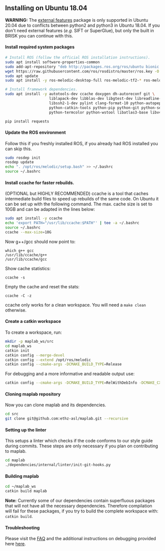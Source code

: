 ## Installing on Ubuntu 18.04

**WARNING:** The [external features](https://github.com/ethz-asl/maplab_features) package is only supported in Ubuntu 20.04 due to conflicts between python2 and python3 in Ubuntu 18.04. If you don't need external features (*e.g.* SIFT or SuperGlue), but only the built in BRISK you can continue with this.

#### Install required system packages
```bash
# Install ROS (follow the official ROS installation instructions).
sudo apt install software-properties-common
sudo add-apt-repository "deb http://packages.ros.org/ros/ubuntu bionic main"
wget https://raw.githubusercontent.com/ros/rosdistro/master/ros.key -O - | sudo apt-key add -
sudo apt update
sudo apt install -y ros-melodic-desktop-full ros-melodic-tf2-* ros-melodic-camera-info-manager*

# Install framework dependencies.
sudo apt install -y autotools-dev ccache doxygen dh-autoreconf git \
                    liblapack-dev libblas-dev libgtest-dev libreadline-dev \
                    libssh2-1-dev pylint clang-format-10 python-autopep8 \
                    python-catkin-tools python-pip python-git python-setuptools \
                    python-termcolor python-wstool libatlas3-base libv4l-dev

pip install requests
```


#### Update the ROS environment
Follow this if you freshly installed ROS, if you already had ROS installed you can skip this.

```bash
sudo rosdep init
rosdep update
echo ". /opt/ros/melodic/setup.bash" >> ~/.bashrc
source ~/.bashrc
```

#### Install ccache for faster rebuilds.
(OPTIONAL but HIGHLY RECOMMENDED)
ccache is a tool that caches intermediate build files to speed up rebuilds of the same code. On Ubuntu it can be set up with the following command. The max. cache size is set to 10GB and can be adapted in the lines below:

```bash
sudo apt install -y ccache
echo 'export PATH="/usr/lib/ccache:$PATH"' | tee -a ~/.bashrc
source ~/.bashrc
ccache --max-size=10G
```

Now g++/gcc should now point to:
```
which g++ gcc
/usr/lib/ccache/g++
/usr/lib/ccache/gcc
```
Show cache statistics:
```
ccache -s
```
Empty the cache and reset the stats:
```
ccache -C -z
```
ccache only works for a clean workspace. You will need a `make clean` otherwise.


#### Create a catkin workspace
To create a workspace, run:
```bash
mkdir -p maplab_ws/src
cd maplab_ws
catkin init
catkin config --merge-devel
catkin config --extend /opt/ros/melodic
catkin config --cmake-args -DCMAKE_BUILD_TYPE=Release
```

For debugging and a more informative and readable output use:
```bash
catkin config --cmake-args -DCMAKE_BUILD_TYPE=RelWithDebInfo -DCMAKE_CXX_FLAGS=-fdiagnostics-color
```

#### Cloning maplab repository
Now you can clone maplab and its dependencies.

```bash
cd src
git clone git@github.com:ethz-asl/maplab.git --recursive
```

#### Setting up the linter
This setups a linter which checks if the code conforms to our style guide during commits.
These steps are only necessary if you plan on contributing to maplab.

```bash
cd maplab
./dependencies/internal/linter/init-git-hooks.py
```

#### Building maplab
```bash
cd ~/maplab_ws
catkin build maplab
```
**Note:** Currently some of our dependencies contain superfluous packages that will not have all the necessary dependencies. Therefore compilation will fail for these packages, if you try to build the complete workspace with: `catkin build`.

#### Troubleshooting

Please visit the [FAQ](../overview_and_introduction/D_FAQ.html#installation) and the additional instructions on debugging provided here [here](B_Compilation-and-Debugging.html).
